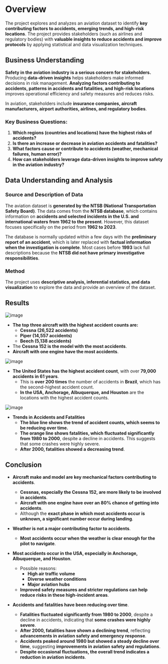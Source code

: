 # Overview  
The project explores and analyzes an aviation dataset to identify **key contributing factors to accidents, emerging trends, and high-risk locations**. The project provides stakeholders (such as airlines and regulatory bodies) with **valuable insights to reduce accidents and improve protocols** by applying statistical and data visualization techniques.  

## Business Understanding  

**Safety in the aviation industry is a serious concern for stakeholders.** Producing **data-driven insights** helps stakeholders make informed decisions in risk management. **Analyzing factors contributing to accidents, patterns in accidents and fatalities, and high-risk locations** improves operational efficiency and safety measures and reduces risks.  

In aviation, stakeholders include **insurance companies, aircraft manufacturers, airport authorities, airlines, and regulatory bodies**.  

### Key Business Questions:  
1. **Which regions (countries and locations) have the highest risks of accidents?**  
2. **Is there an increase or decrease in aviation accidents and fatalities?**  
3. **What factors cause or contribute to accidents (weather, mechanical failures, human error)?**  
4. **How can stakeholders leverage data-driven insights to improve safety in the aviation industry?**  

## Data Understanding and Analysis  

### Source and Description of Data  
The aviation dataset is **generated by the NTSB (National Transportation Safety Board)**. The data comes from the **NTSB database**, which contains information on **accidents and selected incidents in the U.S. and international waters from 1962 to the present**. However, this dataset focuses specifically on the period from **1962 to 2023**.  

The database is normally updated within a few days with the **preliminary report of an accident**, which is later replaced with **factual information when the investigation is complete**. Most cases before **1993** lack full descriptions because the **NTSB did not have primary investigative responsibilities**.  

### Method  
The project uses **descriptive analysis, inferential statistics, and data visualization** to explore the data and provide an overview of the dataset.  

## Results  

![image](https://github.com/user-attachments/assets/b729d836-5f0b-4961-9403-dd7ad2b5b566)




- **The top three aircraft with the highest accident counts are:**  
  - **Cessna (26,522 accidents)**  
  - **Piper (14,557 accidents)**  
  - **Beech (5,138 accidents)**  
- The **Cessna 152 is the model with the most accidents**.  
- **Aircraft with one engine have the most accidents**.



  

![image](https://github.com/user-attachments/assets/c7f895fd-c812-4147-ac3e-ae0cebe906dc)



- **The United States has the highest accident count**, with over **79,000 accidents in 61 years**.  
  - This is **over 200 times** the number of accidents in **Brazil**, which has the second-highest accident count.  
  - **In the USA, Anchorage, Albuquerque, and Houston** are the locations with the highest accident counts.
 
    
![image](https://github.com/user-attachments/assets/d193f80d-20a0-43fe-890b-68e4a636087f)




- **Trends in Accidents and Fatalities**  
  - **The blue line shows the trend of accident counts, which seems to be reducing over time.**  
  - **The orange line shows fatalities, which fluctuated significantly from 1980 to 2000**, despite a decline in accidents. This suggests that some crashes were highly severe.  
  - **After 2000, fatalities showed a decreasing trend**.  

## Conclusion  

- **Aircraft make and model are key mechanical factors contributing to accidents**.  
  - **Cessnas, especially the Cessna 152, are more likely to be involved in accidents**.  
  - **Aircraft with one engine have over an 80% chance of getting into accidents**.  
  - Although the **exact phase in which most accidents occur is unknown, a significant number occur during landing**.  

- **Weather is not a major contributing factor to accidents**.  
  - **Most accidents occur when the weather is clear enough for the pilot to navigate**.  

- **Most accidents occur in the USA, especially in Anchorage, Albuquerque, and Houston**.  
  - Possible reasons:  
    - **High air traffic volume**  
    - **Diverse weather conditions**  
    - **Major aviation hubs**  
  - **Improved safety measures and stricter regulations can help reduce risks in these high-incident areas**.  

- **Accidents and fatalities have been reducing over time**.  
  - **Fatalities fluctuated significantly from 1980 to 2000**, despite a decline in accidents, indicating that **some crashes were highly severe**.  
  - **After 2000, fatalities have shown a declining trend**, reflecting **advancements in aviation safety and emergency response**.  
  - **Accidents peaked around 1980 but showed a steady decline over time**, suggesting **improvements in aviation safety and regulations**.  
  - **Despite occasional fluctuations, the overall trend indicates a reduction in aviation incidents**.  
